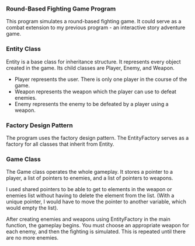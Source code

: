 ### Round-Based Fighting Game Program
This program simulates a round-based fighting game. It could serve as a combat extension to my previous program - an interactive story adventure game.

### Entity Class
Entity is a base class for inheritance structure. It represents every object created in the game. Its child classes are Player, Enemy, and Weapon.

- Player represents the user. There is only one player in the course of the game.
- Weapon represents the weapon which the player can use to defeat enemies.
- Enemy represents the enemy to be defeated by a player using a weapon.

### Factory Design Pattern
The program uses the factory design pattern. The EntityFactory serves as a factory for all classes that inherit from Entity.

### Game Class
The Game class operates the whole gameplay. It stores a pointer to a player, a list of pointers to enemies, and a list of pointers to weapons.

I used shared pointers to be able to get to elements in the weapon or enemies list without having to delete the element from the list. (With a unique pointer, I would have to move the pointer to another variable, which would empty the list).

After creating enemies and weapons using EntityFactory in the main function, the gameplay begins. You must choose an appropriate weapon for each enemy, and then the fighting is simulated. This is repeated until there are no more enemies.